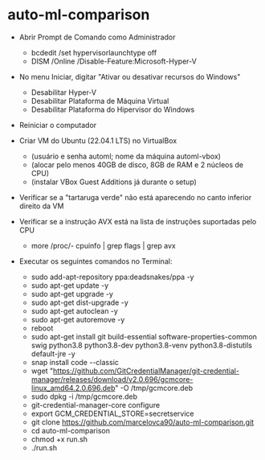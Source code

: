 # auto-ml-comparison


  

- Abrir Prompt de Comando como Administrador
	- bcdedit /set hypervisorlaunchtype off
	- DISM /Online /Disable-Feature:Microsoft-Hyper-V

- No menu Iniciar, digitar "Ativar ou desativar recursos do Windows"
	- Desabilitar Hyper-V
	- Desabilitar Plataforma de Máquina Virtual
	- Desabilitar Plataforma do Hipervisor do Windows

- Reiniciar o computador

- Criar VM do Ubuntu (22.04.1 LTS) no VirtualBox
	- (usuário e senha automl; nome da máquina automl-vbox)
	- (alocar pelo menos 40GB de disco, 8GB de RAM e 2 núcleos de CPU)
	- (instalar VBox Guest Additions já durante o setup)

- Verificar se a "tartaruga verde" não está aparecendo no canto inferior direito da VM

- Verificar se a instrução AVX está na lista de instruções suportadas pelo CPU
	- more /proc/- cpuinfo | grep flags | grep avx
	
- Executar os seguintes comandos no Terminal:
	- sudo add-apt-repository ppa:deadsnakes/ppa -y
	- sudo apt-get update -y
	- sudo apt-get upgrade -y
	- sudo apt-get dist-upgrade -y
	- sudo apt-get autoclean -y
	- sudo apt-get autoremove -y
	- reboot
	- sudo apt-get install git build-essential software-properties-common swig python3.8 python3.8-dev python3.8-venv python3.8-distutils default-jre -y
	- snap install code --classic
	- wget "https://github.com/GitCredentialManager/git-credential-manager/releases/download/v2.0.696/gcmcore-linux_amd64.2.0.696.deb" -O /tmp/gcmcore.deb
	- sudo dpkg -i /tmp/gcmcore.deb
	- git-credential-manager-core configure
	- export GCM_CREDENTIAL_STORE=secretservice
	- git clone https://github.com/marcelovca90/auto-ml-comparison.git
	- cd auto-ml-comparison
	- chmod +x run.sh
	- ./run.sh
